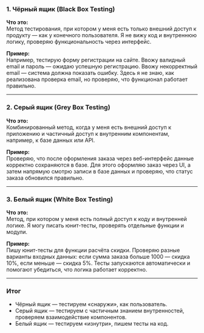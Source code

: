 ### 1. Чёрный ящик (Black Box Testing)

**Что это:**  
Метод тестирования, при котором у меня есть только внешний доступ к продукту — как у конечного пользователя. Я не вижу код и внутреннюю логику, проверяю функциональность через интерфейс.

**Пример:**  
Например, тестирую форму регистрации на сайте. Ввожу валидный email и пароль — ожидаю успешную регистрацию. Ввожу некорректный email — система должна показать ошибку. Здесь я не знаю, как реализована проверка email, но проверяю, что функционал работает правильно.

---

### 2. Серый ящик (Grey Box Testing)

**Что это:**  
Комбинированный метод, когда у меня есть внешний доступ к приложению и частичный доступ к внутренним компонентам, например, к базе данных или API.

**Пример:**  
Проверяю, что после оформления заказа через веб-интерфейс данные корректно сохраняются в базе. Для этого оформляю заказ через UI, а затем напрямую смотрю записи в базе данных и проверяю, что статус заказа обновился правильно.

---

### 3. Белый ящик (White Box Testing)

**Что это:**  
Метод, при котором у меня есть полный доступ к коду и внутренней логике. Я могу писать юнит-тесты, проверять отдельные функции и модули.

**Пример:**  
Пишу юнит-тесты для функции расчёта скидки. Проверяю разные варианты входных данных: если сумма заказа больше 1000 — скидка 10%, если меньше — скидка 5%. Тесты запускаются автоматически и помогают убедиться, что логика работает корректно.

---

### Итог

- Чёрный ящик — тестируем «снаружи», как пользователь.
- Серый ящик — тестируем с частичным знанием внутренностей, проверяем взаимодействие компонентов.
- Белый ящик — тестируем «изнутри», пишем тесты на код.